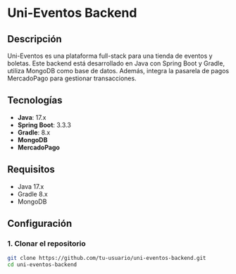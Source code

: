 # Uni-Eventos Backend

## Descripción

Uni-Eventos es una plataforma full-stack para una tienda de eventos y boletas. Este backend está desarrollado en Java con Spring Boot y Gradle, utiliza MongoDB como base de datos. Además, integra la pasarela de pagos MercadoPago para gestionar transacciones.

## Tecnologías

- **Java**: 17.x
- **Spring Boot**: 3.3.3
- **Gradle**: 8.x
- **MongoDB**
- **MercadoPago**

## Requisitos

- Java 17.x
- Gradle 8.x
- MongoDB

## Configuración

### 1. Clonar el repositorio

```bash
git clone https://github.com/tu-usuario/uni-eventos-backend.git
cd uni-eventos-backend
